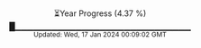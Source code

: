 <p align="center">
⏳Year Progress (4.37 %)<br>
█▁▁▁▁▁▁▁▁▁▁▁▁▁▁▁▁▁▁▁▁▁▁▁▁▁▁▁▁▁ <br>
<sub>Updated: Wed, 17 Jan 2024 00:09:02 GMT</sub>
</p>

